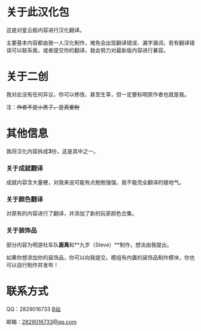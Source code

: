 # 关于此汉化包
这是对星云舰内容进行汉化翻译。

主要基本内容都由我一人汉化制作，难免会出现翻译错误、漏字漏词，若有翻译错误可以联系我，或者提交你的翻译。我会努力对最新版内容进行兼容。
# 关于二创
我对此没有任何异议，你可以修改、甚至生草，但一定要标明原作者也就是我。

注：~~作者不是小黑子，是真爱粉~~
# 其他信息
我将汉化内容拆成**3**份，这是其中之一。
### 关于成就翻译
成就内容含大量梗，对我来说可能有点勉勉强强，我不能完全翻译的接地气。

### 关于颜色翻译
对原有的内容进行了翻译，并添加了新的玩家颜色合集。

### 关于装饰品
部分内容为明游社车队**鹿离**和**九岁（Steve）**制作，想法由我提出。

如果你想添加你的装饰品，你可以向我提交。模组有内置的装饰品制作模块，你也可以自行制作并发布！

# 联系方式
QQ：2829016733
[B站](https://space.bilibili.com/439485056?spm_id_from=333.1007.0.0)

邮箱：2829016733@qq.com


